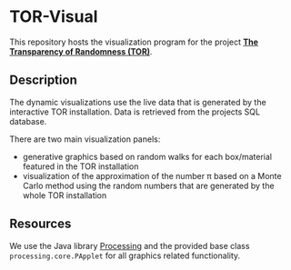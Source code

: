 # TOR-Visual
This repository hosts the visualization program for the project [**The Transparency of Randomness (TOR)**](https://github.com/MathiasGartner/TOR).

## Description

The dynamic visualizations use the live data that is generated by the interactive TOR installation. Data is retrieved from the projects SQL database.

There are two main visualization panels:
- generative graphics based on random walks for each box/material featured in the TOR installation
- visualization of the approximation of the number π based on a Monte Carlo method using the random numbers that are generated by the whole TOR installation

## Resources

We use the Java library [Processing](https://processing.org/) and the provided base class `processing.core.PApplet` for all graphics related functionality.
